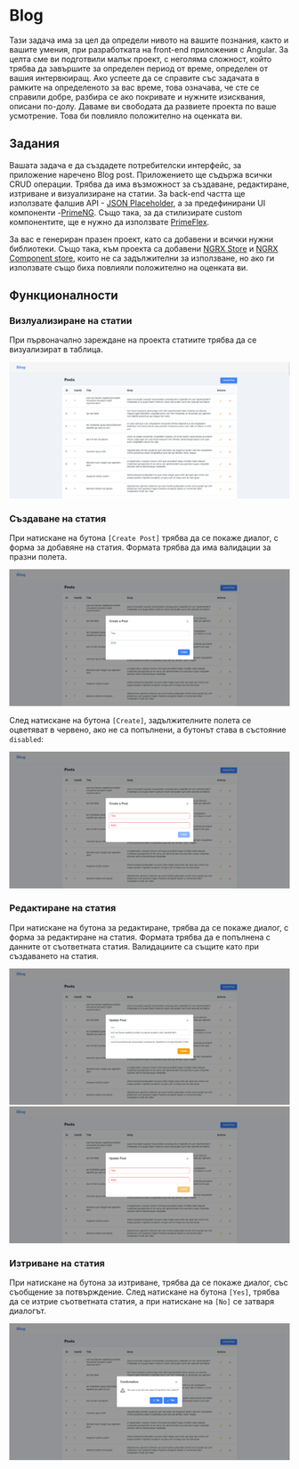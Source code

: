 # Blog

Тази задача има за цел да определи нивото на вашите познания, както и вашите умения, при разработката на front-end приложения с Angular. За целта сме ви подготвили малък проект, с неголяма сложност, който трябва да завършите за определен период от време, определен от вашия интервюиращ. Ако успеете да се справите със задачата в рамките на определеното за вас време, това означава, че сте се справили добре, разбира се ако покривате и нужните изисквания, описани по-долу. Даваме ви свободата да развиете проекта по ваше усмотрение. Това би повлияло положително на оценката ви.

## Задания

Вашата задача е да създадете потребителски интерфейс, за приложение наречено Blog post. Приложението ще съдържа всички CRUD операции. Трябва да има възможност за създаване, редактиране, изтриване и визуализиране на статии. За back-end частта ще използвате фалшив API - [JSON Placeholder](https://jsonplaceholder.typicode.com/guide/), а за предефинирани UI компоненти -[PrimeNG](https://www.primefaces.org/primeng/setup). Също така, за да стилизирате custom компонентите, ще е нужно да използвате [PrimeFlex](https://www.primefaces.org/primeflex/).

За вас е генериран празен проект, като са добавени и всички нужни библиотеки. Също така, към проекта са добавени [NGRX Store](https://ngrx.io/guide/store) и [NGRX Component store](https://ngrx.io/guide/component-store), които не са задължителни за използване, но ако ги използвате също биха повлияли положително на оценката ви.

## Функционалности

### Визлуализиране на статии

При първоначално зареждане на проекта статиите трябва да се визуализират в таблица.

![]("./../images/20230129180706.png?raw=true)

### Създаване на статия

При натискане на бутона `[Create Post]` трябва да се покаже диалог, с форма за добавяне на статия. Формата трябва да има валидации за празни полета.

![]("./../images/20230129180947.png?raw=true)

След натискане на бутона `[Create]`, задължителните полета се оцветяват в червено, ако не са попълнени, а бутонът става в състояние `disabled`:

![]("./../images/20230129181122.png?raw=true)

### Редактиране на статия

При натискане на бутона за редактиране, трябва да се покаже диалог, с форма за редактиране на статия. Формата трябва да е попълнена с данните от съответната статия. Валидациите са същите като при създаването на статия.

![]("./../images/20230129181311.png?raw=true)
![]("./../images/20230129181432.png?raw=true)

### Изтриване на статия

При натискане на бутона за изтриване, трябва да се покаже диалог, със съобщение за потвърждение. След натискане на бутона `[Yes]`, трябва да се изтрие съответната статия, а при натискане на `[No]` се затваря диалогът.

![]("./../images/20230129181657.png?raw=true)
